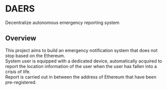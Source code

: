 # DAERS
Decentralize autonomous emergency reporting system  

## Overview

This project aims to build an emergency notification system that does not stop based on the Ethereum.  
System user is equipped with a dedicated device, automatically acquired to report the location information of the user when the user has fallen into a crisis of life.  
Report is carried out in between the address of Ethereum that have been pre-registered.  
 
 
